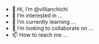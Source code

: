 - 👋 Hi, I’m @villianchichi
- 👀 I’m interested in ...
- 🌱 I’m currently learning ...
- 💞️ I’m looking to collaborate on ...
- 📫 How to reach me ...

<!---
villianchichi/villianchichi is a ✨ special ✨ repository because its `README.md` (this file) appears on your GitHub profile.
You can click the Preview link to take a look at your changes.
--->
